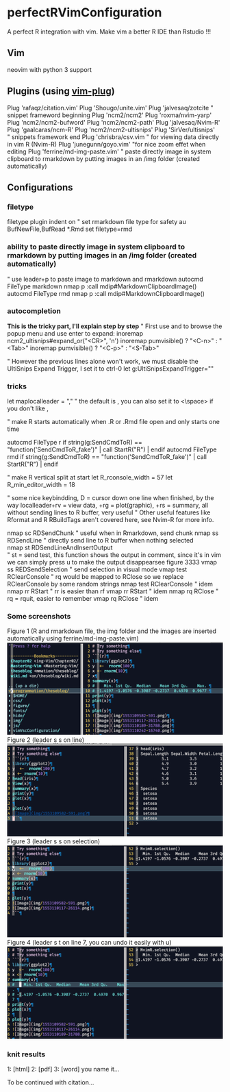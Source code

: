 # perfectRVimConfiguration

A perfect R integration with vim. Make vim a better R IDE than Rstudio !!!

## Vim 

neovim with python 3 support

## Plugins (using [vim-plug](https://github.com/junegunn/vim-plug))

Plug 'rafaqz/citation.vim'
Plug 'Shougo/unite.vim'
Plug 'jalvesaq/zotcite
" snippet frameword beginning
Plug 'ncm2/ncm2'
Plug 'roxma/nvim-yarp'
Plug 'ncm2/ncm2-bufword'
Plug 'ncm2/ncm2-path'
Plug 'jalvesaq/Nvim-R'
Plug 'gaalcaras/ncm-R'
Plug 'ncm2/ncm2-ultisnips'
Plug 'SirVer/ultisnips'  
" snippets framework end
Plug 'chrisbra/csv.vim " for viewing data directly in vim R (Nvim-R)
Plug 'junegunn/goyo.vim'  "for nice zoom effet when editing
Plug 'ferrine/md-img-paste.vim' " paste directly image in system clipboard to rmarkdown by putting images in an /img folder (created automatically)

## Configurations

### filetype

filetype plugin indent on
" set rmarkdown file type for safety
au BufNewFile,BufRead *.Rmd set filetype=rmd

### ability to paste directly image in system clipboard to rmarkdown by putting images in an /img folder (created automatically)

" use leader+p to paste image to markdown and rmarkdown
autocmd FileType markdown nmap <silent> <leader>p :call mdip#MarkdownClipboardImage()<CR>
autocmd FileType rmd nmap <silent> <leader>p :call mdip#MarkdownClipboardImage()<CR>


### autocompletion

**This is the tricky part, I'll explain step by step**
" First use <TAB> and <shift tab> to browse the popup menu and use enter to expand:
inoremap <silent> <expr> <CR> ncm2_ultisnips#expand_or("\<CR>", 'n')
inoremap <expr> <Tab> pumvisible() ? "\<C-n>" : "\<Tab>"
inoremap <expr> <S-Tab> pumvisible() ? "\<C-p>" : "\<S-Tab>"

" However the previous lines alone won't work, we must disable the UltiSnips Expand Trigger, I set it to ctrl-0
let g:UltiSnipsExpandTrigger="<c-0>"

  
### tricks

let maplocalleader = ","   " the default is \, you can also set it to <\space> if you don't like ,

" make R starts automatically when .R or .Rmd file open and only starts one time

autocmd FileType r if string(g:SendCmdToR) == "function('SendCmdToR_fake')" | call StartR("R") | endif
autocmd FileType rmd if string(g:SendCmdToR) == "function('SendCmdToR_fake')" | call StartR("R") | endif

" make R vertical split at start
let R_rconsole_width = 57
let R_min_editor_width = 18

" some nice keybindding, D = cursor down one line when finished, by the way localleader+rv = view data, +rg = plot(graphic), +rs = summary, all without sending lines to R buffer, very useful
" Other useful features like Rformat and R RBuildTags aren't covered here, see Nvim-R for more info.

nmap <LocalLeader>sc <Plug>RDSendChunk   " useful when in Rmarkdown, send chunk
nmap <LocalLeader>ss <Plug>RDSendLine    " directly send line to R buffer when nothing selected    
nmap <LocalLeader>st <Plug>RDSendLineAndInsertOutput  
" st = send test, this function shows the output in comment, since it's in vim we can simply press u to make the output disappearsee figure 3333
vmap <LocalLeader>ss <Plug>REDSendSelection " send selection in visual mode
vmap <LocalLeader>test <Plug>RClearConsole   " rq would be mapped to RClose so we replace RClearConsole by some random strings
nmap <LocalLeader>test <Plug>RClearConsole " idem
nmap <LocalLeader>rr <Plug>RStart  " rr is easier than rf
vmap <LocalLeader>rr <Plug>RStart " idem
nmap <LocalLeader>rq <Plug>RClose " rq = rquit, easier to remember
vmap <LocalLeader>rq <Plug>RClose " idem
  
### Some screenshots
Figure 1 
(R and rmarkdown file, the img folder and the images are inserted automatically using ferrine/md-img-paste.vim)
![Image](img/1553110909-4357.png)
Figure 2 (leader s s on line)
![Image](img/1553110117-26114.png)
Figure 3 (leader s s on selection)
![Image](img/1553110189-31788.png)
Figure 4 (leader s t on line 7, you can undo it easily with u)
![Image](img/1553110242-16740.png)

### knit results
1: [html]
2: [pdf]
3: [word]
you name it...

To be continued with citation...


